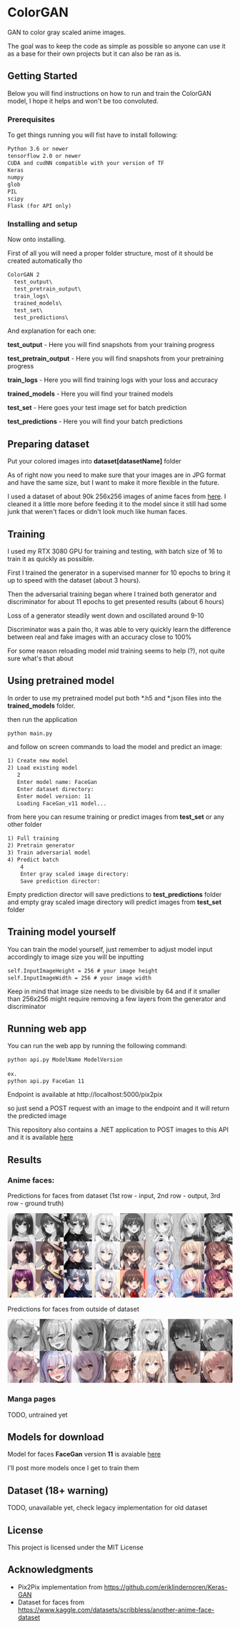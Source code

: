 # ColorGAN

GAN to color gray scaled anime images.

The goal was to keep the code as simple as possible so anyone can use it as a base for their own projects but it can also be ran as is.

## Getting Started

Below you will find instructions on how to run and train the ColorGAN model, I hope it helps and won't be too convoluted. 

### Prerequisites

To get things running you will fist have to install following:

```
Python 3.6 or newer
tensorflow 2.0 or newer
CUDA and cudNN compatible with your version of TF
Keras
numpy
glob
PIL
scipy
Flask (for API only)
```

### Installing and setup

Now onto installing.

First of all you will need a proper folder structure, most of it should be created automatically tho

```
ColorGAN 2
  test_output\
  test_pretrain_output\
  train_logs\
  trained_models\
  test_set\
  test_predictions\
```

And explanation for each one:

**test_output** - Here you will find snapshots from your training progress

**test_pretrain_output** - Here you will find snapshots from your pretraining progress

**train_logs** - Here you will find training logs with your loss and accuracy

**trained_models** - Here you will find your trained models

**test_set** - Here goes your test image set for batch prediction

**test_predictions** - Here you will find your batch predictions

## Preparing dataset

Put your colored images into **dataset\[datasetName]** folder

As of right now you need to make sure that your images are in JPG format and have the same size, but I want to make it more flexible in the future.

I used a dataset of about 90k 256x256 images of anime faces from [here](https://www.kaggle.com/datasets/scribbless/another-anime-face-dataset). I cleaned it a little more before feeding it to the model since it still had some junk that weren't faces or didn't look much like human faces.

## Training

I used my RTX 3080 GPU for training and testing, with batch size of 16 to train it as quickly as possible.

First I trained the generator in a supervised manner for 10 epochs to bring it up to speed with the dataset (about 3 hours).

Then the adversarial training began where I trained both generator and discriminator for about 11 epochs to get presented results (about 6 hours)

Loss of a generator steadily went down and oscillated around 9-10

Discriminator was a pain tho, it was able to very quickly learn the difference between real and fake images with an accuracy close to 100%

For some reason reloading model mid training seems to help (?), not quite sure what's that about

## Using pretrained model

In order to use my pretrained model put both *.h5 and *.json files into the **trained_models** folder.

then run the application

```
python main.py
```

and follow on screen commands to load the model and predict an image:

```
1) Create new model
2) Load existing model
   2
   Enter model name: FaceGan
   Enter dataset directory: 
   Enter model version: 11
   Loading FaceGan_v11 model...
```

from here you can resume training or predict images from **test_set** or any other folder

```
1) Full training
2) Pretrain generator
3) Train adversarial model
4) Predict batch
    4
    Enter gray scaled image directory:
    Save prediction director:
```

Empty prediction director will save predictions to **test_predictions** folder and empty gray scaled image directory will predict images from **test_set** folder

## Training model yourself

You can train the model yourself, just remember to adjust model input accordingly to image size you will be inputting

```
self.InputImageHeight = 256 # your image height
self.InputImageWidth = 256 # your image width
```

Keep in mind that image size needs to be divisible by 64 and if it smaller than 256x256 might require removing a few layers from the generator and discriminator

## Running web app

You can run the web app by running the following command:

```
python api.py ModelName ModelVersion

ex.
python api.py FaceGan 11
```

Endpoint is available at http://localhost:5000/pix2pix

so just send a POST request with an image to the endpoint and it will return the predicted image

This repository also contains a .NET application to POST images to this API and it is available [here](https://github.com/TheNishishiro/ColorGAN/tree/master/ColorGanInterface) 

## Results

### Anime faces:

Predictions for faces from dataset (1st row - input, 2nd row - output, 3rd row - ground truth)

![alt text](https://raw.githubusercontent.com/TheNishishiro/ColorGAN/master/ColorGAN%202/Example%20outputs/prediction_dataset.png)

Predictions for faces from outside of dataset

![alt text](https://raw.githubusercontent.com/TheNishishiro/ColorGAN/master/ColorGAN%202/Example%20outputs/prediction_unseen.png)

### Manga pages

TODO, untrained yet

## Models for download

Model for faces **FaceGan** version **11** is avaiable [here](https://drive.google.com/file/d/1bi4JtNZf7JcVK8VRNaLMaNdrdlK9GmMM/view?usp=sharing)

I'll post more models once I get to train them

## Dataset (18+ warning)

TODO, unavailable yet, check legacy implementation for old dataset

## License

This project is licensed under the MIT License

## Acknowledgments

* Pix2Pix implementation from https://github.com/eriklindernoren/Keras-GAN
* Dataset for faces from https://www.kaggle.com/datasets/scribbless/another-anime-face-dataset
